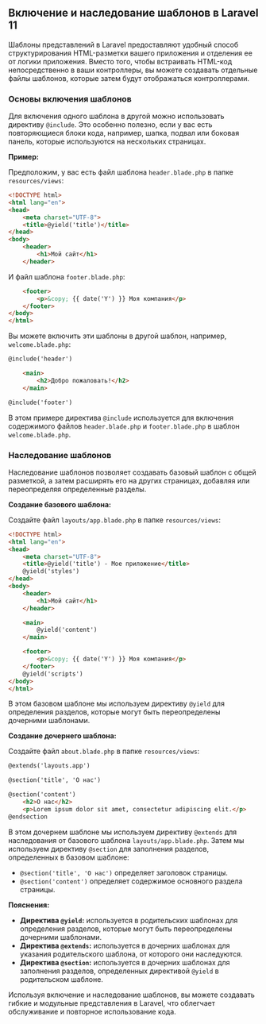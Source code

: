 ## Включение и наследование шаблонов в Laravel 11

Шаблоны представлений в Laravel предоставляют удобный способ структурирования HTML-разметки вашего приложения и отделения ее от логики приложения. Вместо того, чтобы встраивать HTML-код непосредственно в ваши контроллеры, вы можете создавать отдельные файлы шаблонов, которые затем будут отображаться контроллерами.

### Основы включения шаблонов

Для включения одного шаблона в другой можно использовать директиву `@include`. Это особенно полезно, если у вас есть повторяющиеся блоки кода, например, шапка, подвал или боковая панель, которые используются на нескольких страницах.

**Пример:**

Предположим, у вас есть файл шаблона `header.blade.php` в папке `resources/views`:

```html
<!DOCTYPE html>
<html lang="en">
<head>
    <meta charset="UTF-8">
    <title>@yield('title')</title>
</head>
<body>
    <header>
        <h1>Мой сайт</h1>
    </header>
```

И файл шаблона `footer.blade.php`:

```html
    <footer>
        <p>&copy; {{ date('Y') }} Моя компания</p>
    </footer>
</body>
</html>
```

Вы можете включить эти шаблоны в другой шаблон, например, `welcome.blade.php`:

```html
@include('header')

    <main>
        <h2>Добро пожаловать!</h2>
    </main>

@include('footer')
```

В этом примере директива `@include` используется для включения содержимого файлов `header.blade.php` и `footer.blade.php` в шаблон `welcome.blade.php`. 

### Наследование шаблонов

Наследование шаблонов позволяет создавать базовый шаблон с общей разметкой, а затем расширять его на других страницах, добавляя или переопределяя определенные разделы.

**Создание базового шаблона:**

Создайте файл `layouts/app.blade.php` в папке `resources/views`:

```html
<!DOCTYPE html>
<html lang="en">
<head>
    <meta charset="UTF-8">
    <title>@yield('title') - Мое приложение</title>
    @yield('styles')
</head>
<body>
    <header>
        <h1>Мой сайт</h1>
    </header>

    <main>
        @yield('content')
    </main>

    <footer>
        <p>&copy; {{ date('Y') }} Моя компания</p>
    </footer>
    @yield('scripts')
</body>
</html>
```

В этом базовом шаблоне мы используем директиву `@yield` для определения разделов, которые могут быть переопределены дочерними шаблонами.

**Создание дочернего шаблона:**

Создайте файл `about.blade.php` в папке `resources/views`:

```html
@extends('layouts.app')

@section('title', 'О нас')

@section('content')
    <h2>О нас</h2>
    <p>Lorem ipsum dolor sit amet, consectetur adipiscing elit.</p>
@endsection
```

В этом дочернем шаблоне мы используем директиву `@extends` для наследования от базового шаблона `layouts/app.blade.php`. Затем мы используем директиву `@section` для заполнения разделов, определенных в базовом шаблоне:

* `@section('title', 'О нас')` определяет заголовок страницы.
* `@section('content')` определяет содержимое основного раздела страницы.

**Пояснения:**

* **Директива `@yield`:** используется в родительских шаблонах для определения разделов, которые могут быть переопределены дочерними шаблонами.
* **Директива `@extends`:** используется в дочерних шаблонах для указания родительского шаблона, от которого они наследуются.
* **Директива `@section`:** используется в дочерних шаблонах для заполнения разделов, определенных директивой `@yield` в родительском шаблоне.

Используя включение и наследование шаблонов, вы можете создавать гибкие и модульные представления в Laravel, что облегчает обслуживание и повторное использование кода.
